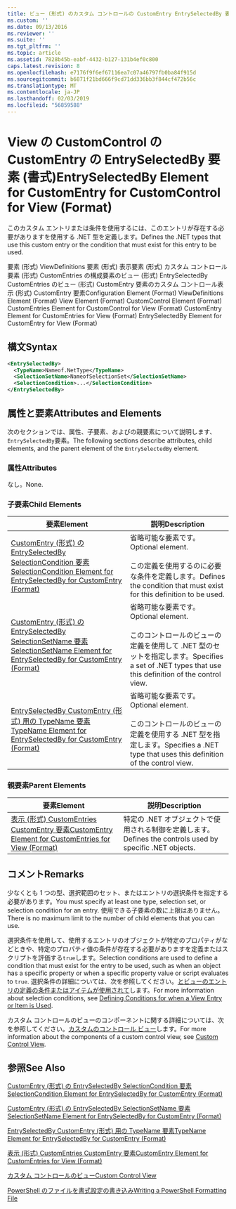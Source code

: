 ```yaml
---
title: ビュー (形式) のカスタム コントロールの CustomEntry EntrySelectedBy 要素 |Microsoft Docs
ms.custom: ''
ms.date: 09/13/2016
ms.reviewer: ''
ms.suite: ''
ms.tgt_pltfrm: ''
ms.topic: article
ms.assetid: 7828b45b-eabf-4432-b127-131b4ef0c800
caps.latest.revision: 8
ms.openlocfilehash: e7176f9f6ef67116ea7c07a46797fb0ba84f915d
ms.sourcegitcommit: b6871f21bd666f9cd71dd336bb3f844cf472b56c
ms.translationtype: MT
ms.contentlocale: ja-JP
ms.lasthandoff: 02/03/2019
ms.locfileid: "56859588"
---
```

# <a name="entryselectedby-element-for-customentry-for-customcontrol-for-view-format"></a><span data-ttu-id="600e6-102">View の CustomControl の CustomEntry の EntrySelectedBy 要素 (書式)</span><span class="sxs-lookup"><span data-stu-id="600e6-102">EntrySelectedBy Element for CustomEntry for CustomControl for View (Format)</span></span>

<span data-ttu-id="600e6-103">このカスタム エントリまたは条件を使用するには、このエントリが存在する必要がありますを使用する .NET 型を定義します。</span><span class="sxs-lookup"><span data-stu-id="600e6-103">Defines the .NET types that use this custom entry or the condition that must exist for this entry to be used.</span></span>

<span data-ttu-id="600e6-104">要素 (形式) ViewDefinitions 要素 (形式) 表示要素 (形式) カスタム コントロール要素 (形式) CustomEntries の構成要素のビュー (形式) EntrySelectedBy CustomEntries のビュー (形式) CustomEntry 要素のカスタム コントロール表示 (形式) CustomEntry 要素</span><span class="sxs-lookup"><span data-stu-id="600e6-104">Configuration Element (Format) ViewDefinitions Element (Format) View Element (Format) CustomControl Element (Format) CustomEntries Element for CustomControl for View (Format) CustomEntry Element for CustomEntries for View (Format) EntrySelectedBy Element for CustomEntry for View (Format)</span></span>

## <a name="syntax"></a><span data-ttu-id="600e6-105">構文</span><span class="sxs-lookup"><span data-stu-id="600e6-105">Syntax</span></span>

```xml
<EntrySelectedBy>
  <TypeName>Nameof.NetType</TypeName>
  <SelectionSetName>NameofSelectionSet</SelectionSetName>
  <SelectionCondition>...</SelectionCondition>
</EntrySelectedBy>
```

## <a name="attributes-and-elements"></a><span data-ttu-id="600e6-106">属性と要素</span><span class="sxs-lookup"><span data-stu-id="600e6-106">Attributes and Elements</span></span>

<span data-ttu-id="600e6-107">次のセクションでは、属性、子要素、およびの親要素について説明します、`EntrySelectedBy`要素。</span><span class="sxs-lookup"><span data-stu-id="600e6-107">The following sections describe attributes, child elements, and the parent element of the `EntrySelectedBy` element.</span></span>

### <a name="attributes"></a><span data-ttu-id="600e6-108">属性</span><span class="sxs-lookup"><span data-stu-id="600e6-108">Attributes</span></span>

<span data-ttu-id="600e6-109">なし。</span><span class="sxs-lookup"><span data-stu-id="600e6-109">None.</span></span>

### <a name="child-elements"></a><span data-ttu-id="600e6-110">子要素</span><span class="sxs-lookup"><span data-stu-id="600e6-110">Child Elements</span></span>

|<span data-ttu-id="600e6-111">要素</span><span class="sxs-lookup"><span data-stu-id="600e6-111">Element</span></span>|<span data-ttu-id="600e6-112">説明</span><span class="sxs-lookup"><span data-stu-id="600e6-112">Description</span></span>|
|-------------|-----------------|
|[<span data-ttu-id="600e6-113">CustomEntry (形式) の EntrySelectedBy SelectionCondition 要素</span><span class="sxs-lookup"><span data-stu-id="600e6-113">SelectionCondition Element for EntrySelectedBy for CustomEntry (Format)</span></span>](./selectioncondition-element-for-entryselectedby-for-customcontrol-format.md)|<span data-ttu-id="600e6-114">省略可能な要素です。</span><span class="sxs-lookup"><span data-stu-id="600e6-114">Optional element.</span></span><br /><br /> <span data-ttu-id="600e6-115">この定義を使用するのに必要な条件を定義します。</span><span class="sxs-lookup"><span data-stu-id="600e6-115">Defines the condition that must exist for this definition to be used.</span></span>|
|[<span data-ttu-id="600e6-116">CustomEntry (形式) の EntrySelectedBy SelectionSetName 要素</span><span class="sxs-lookup"><span data-stu-id="600e6-116">SelectionSetName Element for EntrySelectedBy for CustomEntry (Format)</span></span>](./selectionsetname-element-for-entryselectedby-for-customcontrol-for-view-format.md)|<span data-ttu-id="600e6-117">省略可能な要素です。</span><span class="sxs-lookup"><span data-stu-id="600e6-117">Optional element.</span></span><br /><br /> <span data-ttu-id="600e6-118">このコントロールのビューの定義を使用して .NET 型のセットを指定します。</span><span class="sxs-lookup"><span data-stu-id="600e6-118">Specifies a set of .NET types that use this definition of the control view.</span></span>|
|[<span data-ttu-id="600e6-119">EntrySelectedBy CustomEntry (形式) 用の TypeName 要素</span><span class="sxs-lookup"><span data-stu-id="600e6-119">TypeName Element for EntrySelectedBy for CustomEntry (Format)</span></span>](./typename-element-for-selectioncondition-for-customcontrol-for-view-format.md)|<span data-ttu-id="600e6-120">省略可能な要素です。</span><span class="sxs-lookup"><span data-stu-id="600e6-120">Optional element.</span></span><br /><br /> <span data-ttu-id="600e6-121">このコントロールのビューの定義を使用する .NET 型を指定します。</span><span class="sxs-lookup"><span data-stu-id="600e6-121">Specifies a .NET type that uses this definition of the control view.</span></span>|

### <a name="parent-elements"></a><span data-ttu-id="600e6-122">親要素</span><span class="sxs-lookup"><span data-stu-id="600e6-122">Parent Elements</span></span>

|<span data-ttu-id="600e6-123">要素</span><span class="sxs-lookup"><span data-stu-id="600e6-123">Element</span></span>|<span data-ttu-id="600e6-124">説明</span><span class="sxs-lookup"><span data-stu-id="600e6-124">Description</span></span>|
|-------------|-----------------|
|[<span data-ttu-id="600e6-125">表示 (形式) CustomEntries CustomEntry 要素</span><span class="sxs-lookup"><span data-stu-id="600e6-125">CustomEntry Element for CustomEntries for View (Format)</span></span>](./customentry-element-for-customentries-for-customcontrol-for-view-format.md)|<span data-ttu-id="600e6-126">特定の .NET オブジェクトで使用される制御を定義します。</span><span class="sxs-lookup"><span data-stu-id="600e6-126">Defines the controls used by specific .NET objects.</span></span>|

## <a name="remarks"></a><span data-ttu-id="600e6-127">コメント</span><span class="sxs-lookup"><span data-stu-id="600e6-127">Remarks</span></span>

<span data-ttu-id="600e6-128">少なくとも 1 つの型、選択範囲のセット、またはエントリの選択条件を指定する必要があります。</span><span class="sxs-lookup"><span data-stu-id="600e6-128">You must specify at least one type, selection set, or selection condition for an entry.</span></span> <span data-ttu-id="600e6-129">使用できる子要素の数に上限はありません。</span><span class="sxs-lookup"><span data-stu-id="600e6-129">There is no maximum limit to the number of child elements that you can use.</span></span>

<span data-ttu-id="600e6-130">選択条件を使用して、使用するエントリのオブジェクトが特定のプロパティがなどときや、特定のプロパティ値の条件が存在する必要がありますを定義またはスクリプトを評価する`true`します。</span><span class="sxs-lookup"><span data-stu-id="600e6-130">Selection conditions are used to define a condition that must exist for the entry to be used, such as when an object has a specific property or when a specific property value or script evaluates to `true`.</span></span> <span data-ttu-id="600e6-131">選択条件の詳細については、次を参照してください。[とビューのエントリの定義の条件またはアイテムが使用されて](./defining-conditions-for-displaying-data.md)します。</span><span class="sxs-lookup"><span data-stu-id="600e6-131">For more information about selection conditions, see [Defining Conditions for when a View Entry or Item is Used](./defining-conditions-for-displaying-data.md).</span></span>

<span data-ttu-id="600e6-132">カスタム コントロールのビューのコンポーネントに関する詳細については、次を参照してください。[カスタムのコントロール ビュー](./creating-custom-controls.md)します。</span><span class="sxs-lookup"><span data-stu-id="600e6-132">For more information about the components of a custom control view, see [Custom Control View](./creating-custom-controls.md).</span></span>

## <a name="see-also"></a><span data-ttu-id="600e6-133">参照</span><span class="sxs-lookup"><span data-stu-id="600e6-133">See Also</span></span>

[<span data-ttu-id="600e6-134">CustomEntry (形式) の EntrySelectedBy SelectionCondition 要素</span><span class="sxs-lookup"><span data-stu-id="600e6-134">SelectionCondition Element for EntrySelectedBy for CustomEntry (Format)</span></span>](./selectioncondition-element-for-entryselectedby-for-customcontrol-format.md)

[<span data-ttu-id="600e6-135">CustomEntry (形式) の EntrySelectedBy SelectionSetName 要素</span><span class="sxs-lookup"><span data-stu-id="600e6-135">SelectionSetName Element for EntrySelectedBy for CustomEntry (Format)</span></span>](./selectionsetname-element-for-entryselectedby-for-customcontrol-for-view-format.md)

[<span data-ttu-id="600e6-136">EntrySelectedBy CustomEntry (形式) 用の TypeName 要素</span><span class="sxs-lookup"><span data-stu-id="600e6-136">TypeName Element for EntrySelectedBy for CustomEntry (Format)</span></span>](./typename-element-for-selectioncondition-for-customcontrol-for-view-format.md)

[<span data-ttu-id="600e6-137">表示 (形式) CustomEntries CustomEntry 要素</span><span class="sxs-lookup"><span data-stu-id="600e6-137">CustomEntry Element for CustomEntries for View (Format)</span></span>](./customentry-element-for-customentries-for-customcontrol-for-view-format.md)

[<span data-ttu-id="600e6-138">カスタム コントロールのビュー</span><span class="sxs-lookup"><span data-stu-id="600e6-138">Custom Control View</span></span>](./creating-custom-controls.md)

[<span data-ttu-id="600e6-139">PowerShell のファイルを書式設定の書き込み</span><span class="sxs-lookup"><span data-stu-id="600e6-139">Writing a PowerShell Formatting File</span></span>](./writing-a-powershell-formatting-file.md)
